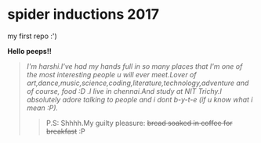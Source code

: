# spider inductions 2017
my first repo :')

**Hello peeps!!**

>_I'm harshi.I've had my hands full in so many places that I'm one of the most interesting people u will ever meet.Lover of art,dance,music,science,coding,literature,technology,adventure and of course, food :D .I live in chennai.And study at NIT Trichy.I absolutely adore talking to people and i dont b-y-t-e (if u know what i mean :P)._
>>P.S: Shhhh.My guilty pleasure: ~~bread soaked in coffee for breakfast~~ :P

